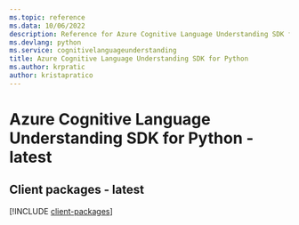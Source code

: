 ```yaml
---
ms.topic: reference
ms.data: 10/06/2022
description: Reference for Azure Cognitive Language Understanding SDK for Python
ms.devlang: python
ms.service: cognitivelanguageunderstanding
title: Azure Cognitive Language Understanding SDK for Python
ms.author: krpratic
author: kristapratico
---
```

# Azure Cognitive Language Understanding SDK for Python - latest

## Client packages - latest
[!INCLUDE [client-packages](cognitive-language-understanding-client-index.md)]